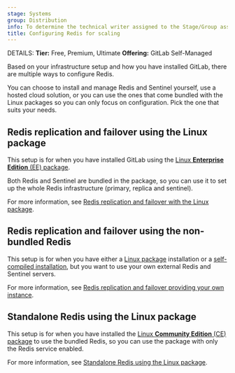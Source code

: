 ```yaml
---
stage: Systems
group: Distribution
info: To determine the technical writer assigned to the Stage/Group associated with this page, see https://handbook.gitlab.com/handbook/product/ux/technical-writing/#assignments
title: Configuring Redis for scaling
---
```


DETAILS:
**Tier:** Free, Premium, Ultimate
**Offering:** GitLab Self-Managed

Based on your infrastructure setup and how you have installed GitLab, there are
multiple ways to configure Redis.

You can choose to install and manage Redis and Sentinel yourself, use a hosted
cloud solution, or you can use the ones that come bundled with the Linux
packages so you can only focus on configuration. Pick the one that suits your needs.

## Redis replication and failover using the Linux package

This setup is for when you have installed GitLab using the
[Linux **Enterprise Edition** (EE) package](https://about.gitlab.com/install/?version=ee).

Both Redis and Sentinel are bundled in the package, so you can use it to set up the whole Redis infrastructure (primary,
replica and sentinel).

For more information, see [Redis replication and failover with the Linux package](replication_and_failover.md).

## Redis replication and failover using the non-bundled Redis

This setup is for when you have either a [Linux package](https://about.gitlab.com/install/) installation or a
[self-compiled installation](../../install/installation.md), but you want to use your own external Redis and Sentinel
servers.

For more information, see [Redis replication and failover providing your own instance](replication_and_failover_external.md).

## Standalone Redis using the Linux package

This setup is for when you have installed the
[Linux **Community Edition** (CE) package](https://about.gitlab.com/install/?version=ce)
to use the bundled Redis, so you can use the package with only the Redis service enabled.

For more information, see [Standalone Redis using the Linux package](standalone.md).
